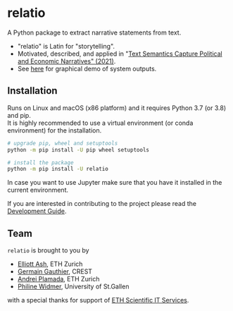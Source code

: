 # relatio

A Python package to extract narrative statements from text. 

* "relatio" is Latin for "storytelling".
* Motivated, described, and applied in "[Text Semantics Capture Political and Economic Narratives" (2021)](https://arxiv.org/abs/2108.01720).
* See [here](https://sites.google.com/view/trump-narratives/trump-tweet-archive) for graphical demo of system outputs.

## Installation

Runs on Linux and macOS (x86 platform) and it requires Python 3.7 (or 3.8) and pip.  
It is highly recommended to use a virtual environment (or conda environment) for the installation.

```bash
# upgrade pip, wheel and setuptools
python -m pip install -U pip wheel setuptools

# install the package
python -m pip install -U relatio
```

In case you want to use Jupyter make sure that you have it installed in the current environment.

If you are interested in contributing to the project please read the [Development Guide](./doc/Development.md).

## Team

`relatio` is brought to you by

* [Elliott Ash](elliottash.com), ETH Zurich
* [Germain Gauthier](https://pinchofdata.github.io/germaingauthier/), CREST
* [Andrei Plamada](https://www.linkedin.com/in/andreiplamada), ETH Zurich
* [Philine Widmer](https://philinew.github.io/), University of St.Gallen

with a special thanks for support of [ETH Scientific IT Services](https://sis.id.ethz.ch/).
